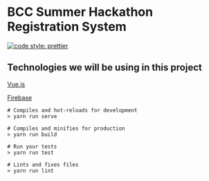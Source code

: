 # BCC Summer Hackathon Registration System
[![code style: prettier](https://img.shields.io/badge/code_style-prettier-ff69b4.svg?style=flat-square)](https://github.com/prettier/prettier)

## Technologies we will be using in this project
[Vue.js](https://vuejs.org/v2/guide/)

[Firebase](https://firebase.google.com/docs/)

```
# Compiles and hot-reloads for development
> yarn run serve

# Compiles and minifies for production
> yarn run build

# Run your tests
> yarn run test

# Lints and fixes files
> yarn run lint
```
